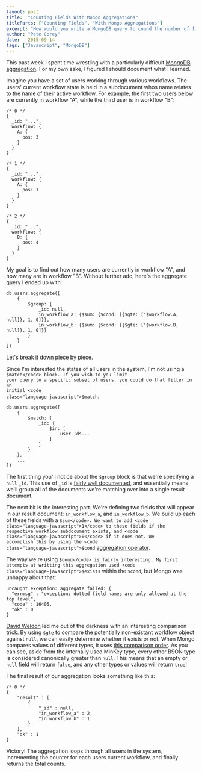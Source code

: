 ```yaml
---
layout: post
title:  "Counting Fields With Mongo Aggregations"
titleParts: ["Counting Fields", "With Mongo Aggregations"]
excerpt: "How would you write a MongoDB query to cound the number of fields in a set of documents? Let's dive into a solution!"
author: "Pete Corey"
date:   2015-09-14
tags: ["Javascript", "MongoDB"]
---
```


This past week I spent time wrestling with a particularly difficult [MongoDB aggregation](http://docs.mongodb.org/manual/aggregation/). For my own sake, I figured I should document what I learned.

Imagine you have a set of users working through various workflows. The users' current workflow state is held in a subdocument whos name relates to the name of their active workflow. For example, the first two users below are currently in workflow "A", while the third user is in workflow "B":

<pre class="language-javascript"><code class="language-javascript">/* 0 */
{
  _id: "...",
  workflow: {
    A: {
      pos: 3
    }
  }
}

/* 1 */
{
  _id: "...",
  workflow: {
    A: {
      pos: 1
    }
  }
}

/* 2 */
{
  _id: "...",
  workflow: {
    B: {
      pos: 4
    }
  }
}
</code></pre>

My goal is to find out how many users are currently in workflow "A", and how many are in workflow "B". Without further ado, here's the aggregate query I ended up with:

<pre class="language-javascript"><code class="language-javascript">db.users.aggregate([
    {
        $group: {
            _id: null,
            in_workflow_a: {$sum: {$cond: [{$gte: ['$workflow.A, null]}, 1, 0]}},
            in_workflow_b: {$sum: {$cond: [{$gte: ['$workflow.B, null]}, 1, 0]}}
        }
    }
])
</code></pre>

Let's break it down piece by piece.

Since I'm interested the states of all users in the system, I'm not using a <code class="language-javascript">$match</code> block. If you wish to you limit your query to a specific subset of users, you could do that filter in an initial <code class="language-javascript">$match</code>:

<pre class="language-javascript"><code class="language-javascript">db.users.aggregate([
    {
        $match: {
            _id: {
                $in: [
                    user Ids...
                ]
            }
        }
    },
    ...
])
</code></pre>

The first thing you'll notice about the <code class="language-javascript">$group</code> block is that we're specifying a <code class="language-javascript">null</code> <code class="language-javascript">_id</code>. This use of <code class="language-javascript">_id</code> is [fairly well documented](http://docs.mongodb.org/manual/reference/operator/aggregation/group/#definition), and essentially means we'll group all of the documents we're matching over into a single result document.

The next bit is the interesting part. We're defining two fields that will appear in our result document: <code class="language-javascript">in_workflow_a</code>, and <code class="language-javascript">in_workflow_b</code>. We build up each of these fields with a <code class="language-javascript">$sum</code>. We want to add <code class="language-javascript">1</code> to these fields if the respective workflow subdocument exists, and <code class="language-javascript">0</code> if it does not. We accomplish this by using the <code class="language-javascript">$cond</code> [aggregation operator](http://docs.mongodb.org/manual/reference/operator/aggregation/cond/).

The way we're using <code class="language-javascript">$cond</code> is fairly interesting. My first attempts at writting this aggregation used <code class="language-javascript">$exists</code> within the <code class="language-javascript">$cond</code>, but Mongo was unhappy about that:

<pre class="language-javascript"><code class="language-javascript">uncaught exception: aggregate failed: {
  "errmsg" : "exception: dotted field names are only allowed at the top level",
  "code" : 16405,
  "ok" : 0
}
</code></pre>

[David Weldon](https://dweldon.silvrback.com/) led me out of the darkness with an interesting comparison trick. By using <code class="language-javascript">$gte</code> to compare the potentially non-existant workflow object against <code class="language-javascript">null</code>, we can easily determine whether it exists or not. When Mongo compares values of different types, it uses [this comparison order](http://docs.mongodb.org/manual/reference/bson-types/#bson-types-comparison-order). As you can see, aside from the internally used MinKey type, every other BSON type is considered canonically greater than <code class="language-javascript">null</code>. This means that an empty or <code class="language-javascript">null</code> field will return <code class="language-javascript">false</code>, and any other types or values will return <code class="language-javascript">true</code>!

The final result of our aggregation looks something like this:

<pre class="language-javascript"><code class="language-javascript">/* 0 */
{
    "result" : [ 
        {
            "_id" : null,
            "in_workflow_a" : 2,
            "in_workflow_b" : 1
        }
    ],
    "ok" : 1
}
</code></pre>

Victory! The aggregation loops through all users in the system, incrementing the counter for each users current workflow, and finally returns the total counts.
